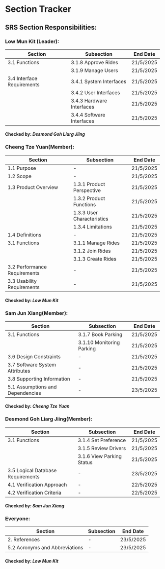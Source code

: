 # Section Tracker
## SRS Section Responsibilities:
### **Low Mun Kit (Leader):**
| Section                    | Subsection                | End Date |
|----------------------------|---------------------------|----------|
|3.1 Functions               |3.1.8 Approve Rides        |21/5/2025 |
|                            |3.1.9 Manage Users         |21/5/2025 |
|3.4 Interface Requirements  |3.4.1 System Interfaces    |21/5/2025 |
|                            |3.4.2 User Interfaces      |21/5/2025 |
|                            |3.4.3 Hardware Interfaces  |21/5/2025 |
|                            |3.4.4 Software Interfaces  |21/5/2025 |
#### Checked by: _Desmond Goh Liarg Jiing_ 

### **Cheeng Tze Yuan(Member):**
| Section                     | Subsection                | End Date |
|-----------------------------|---------------------------|----------|
|1.1 Purpose                  |-                          |21/5/2025 |
|1.2 Scope                    |-                          |21/5/2025 |
|1.3 Product Overview         |1.3.1 Product Perspective  |21/5/2025 |
|                             |1.3.2 Product Functions    |21/5/2025 |
|                             |1.3.3 User Characteristics |21/5/2025 |
|                             |1.3.4 Limitations          |21/5/2025 |
|1.4 Definitions              |-                          |21/5/2025 |
|3.1 Functions                |3.1.1 Manage Rides         |21/5/2025 |
|                             |3.1.2 Join Rides           |21/5/2025 |
|                             |3.1.3 Create Rides         |21/5/2025 |
|3.2 Performance Requirements |-                          |21/5/2025 |
|3.3 Usability Requirements   |-                          |21/5/2025 |
#### Checked by: _Low Mun Kit_

### **Sam Jun Xiang(Member):**
| Section                           | Subsection                | End Date |
|-----------------------------------|---------------------------|----------|
|3.1 Functions                      |3.1.7 Book Parking         |21/5/2025 |
|                                   |3.1.10 Monitoring Parking  |21/5/2025 |
|3.6 Design Constraints             |-                          |21/5/2025 |
|3.7 Software System Attributes     |-                          |21/5/2025 |
|3.8 Supporting Information         |-                          |21/5/2025 |
|5.1 Assumptions and Dependencies   |-                          |23/5/2025 |
#### Checked by: _Cheeng Tze Yuan_

### **Desmond Goh Liarg Jiing(Member):**
| Section                           | Subsection                | End Date |
|-----------------------------------|---------------------------|----------|
|3.1 Functions                      |3.1.4 Set Preference       |21/5/2025 |
|                                   |3.1.5 Review Drivers       |21/5/2025 |
|                                   |3.1.6 View Parking Status  |21/5/2025 |
|3.5 Logical Database Requirements  |-                          |23/5/2025 |
|4.1 Verification Approach          |-                          |22/5/2025 |
|4.2 Verification Criteria          |-                          |22/5/2025 |
#### Checked by: _Sam Jun Xiang_

### **Everyone:**
| Section                           | Subsection                | End Date |
|-----------------------------------|---------------------------|----------|
|2. References                      |-                          |23/5/2025 | 
|5.2 Acronyms and Abbreviations     |-                          |23/5/2025 |
#### Checked by: _Low Mun Kit_